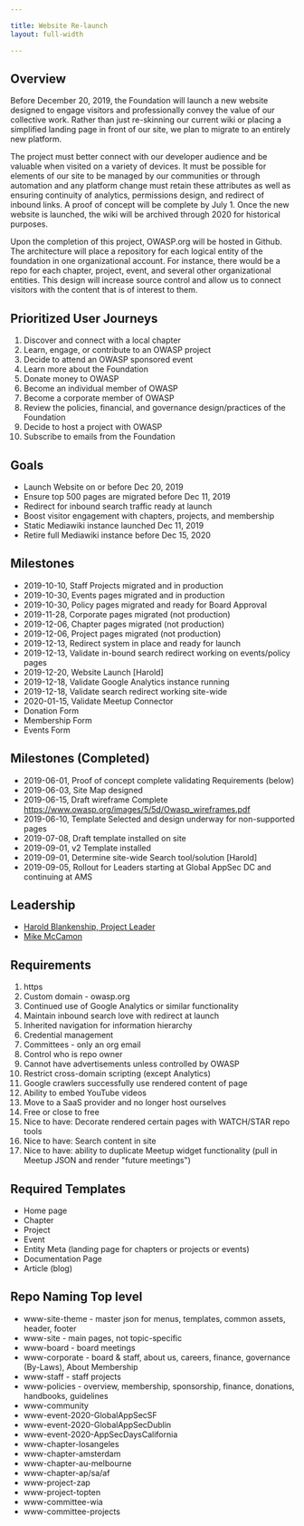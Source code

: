 ```yaml
---

title: Website Re-launch
layout: full-width

---
```


## Overview

Before December 20, 2019, the Foundation will launch a new website designed to engage visitors and professionally convey the value of our collective work. Rather than just re-skinning our current wiki or placing a simplified landing page in front of our site, we plan to migrate to an entirely new platform. 

The project must better connect with our developer audience and be valuable when visited on a variety of devices. It must be possible for elements of our site to be managed by our communities or through automation and any platform change must retain these attributes as well as ensuring continuity of analytics, permissions design, and redirect of inbound links. A proof of concept will be complete by July 1. Once the new website is launched, the wiki will be archived through 2020 for historical purposes.

Upon the completion of this project, OWASP.org will be hosted in Github. The architecture will place a repository for each logical entity of the foundation in one organizational account. For instance, there would be a repo for each chapter, project, event, and several other organizational entities. This design will increase source control and allow us to connect visitors with the content that is of interest to them.

## Prioritized User Journeys
1. Discover and connect with a local chapter
1. Learn, engage, or contribute to an OWASP project
1. Decide to attend an OWASP sponsored event
1. Learn more about the Foundation
1. Donate money to OWASP
1. Become an individual member of OWASP
1. Become a corporate member of OWASP
1. Review the policies, financial, and governance design/practices of the Foundation
1. Decide to host a project with OWASP
1. Subscribe to emails from the Foundation

## Goals
* Launch Website on or before Dec 20, 2019
* Ensure top 500 pages are migrated before Dec 11, 2019
* Redirect for inbound search traffic ready at launch
* Boost visitor engagement with chapters, projects, and membership
* Static Mediawiki instance launched Dec 11, 2019
* Retire full Mediawiki instance before Dec 15, 2020

## Milestones
* 2019-10-10, Staff Projects migrated and in production
* 2019-10-30, Events pages migrated and in production
* 2019-10-30, Policy pages migrated and ready for Board Approval
* 2019-11-28, Corporate pages migrated (not production)
* 2019-12-06, Chapter pages migrated (not production)
* 2019-12-06, Project pages migrated (not production)
* 2019-12-13, Redirect system in place and ready for launch
* 2019-12-13, Validate in-bound search redirect working on events/policy pages
* 2019-12-20, Website Launch [Harold]
* 2019-12-18, Validate Google Analytics instance running
* 2019-12-18, Validate search redirect working site-wide
* 2020-01-15, Validate Meetup Connector
* Donation Form
* Membership Form
* Events Form

## Milestones (Completed)
* 2019-06-01, Proof of concept complete validating Requirements (below)
* 2019-06-03, Site Map designed
* 2019-06-15, Draft wireframe Complete https://www.owasp.org/images/5/5d/Owasp_wireframes.pdf
* 2019-06-10, Template Selected and design underway for non-supported pages
* 2019-07-08, Draft template installed on site
* 2019-09-01, v2 Template installed
* 2019-09-01, Determine site-wide Search tool/solution [Harold]
* 2019-09-05, Rollout for Leaders starting at Global AppSec DC and continuing at AMS


## Leadership

* [Harold Blankenship, Project Leader](mailto:harold.blankenship@owasp.com?Subject=Website%20Relaunch)
* [Mike McCamon](mailto:mike.mccamon@owasp.com?Subject=Website%20Relaunch)

##  Requirements
1. https
1.  Custom domain - owasp.org
1. Continued use of Google Analytics or similar functionality
1. Maintain inbound search love with redirect at launch
1. Inherited navigation for information hierarchy
1. Credential management
  1. Committees - only an org email
  2. Control who is repo owner
1. Cannot have advertisements unless controlled by OWASP
1. Restrict cross-domain scripting (except Analytics)
1. Google crawlers successfully use rendered content of page
1. Ability to embed YouTube videos
1. Move to a SaaS provider and no longer host ourselves
1. Free or close to free
1. Nice to have: Decorate rendered certain pages with WATCH/STAR repo tools
1. Nice to have: Search content in site
1. Nice to have: ability to duplicate Meetup widget functionality (pull in Meetup JSON and render "future meetings")

##  Required Templates
* Home page
* Chapter
* Project
* Event
* Entity Meta (landing page for chapters or projects or events)
* Documentation Page
* Article (blog)

## Repo Naming Top level
* www-site-theme - master json for menus, templates, common assets, header, footer
* www-site - main pages, not topic-specific
* www-board - board meetings
* www-corporate - board & staff, about us, careers, finance, governance (By-Laws), About Membership
* www-staff - staff projects
* www-policies - overview, membership, sponsorship, finance, donations, handbooks, guidelines
* www-community
* www-event-2020-GlobalAppSecSF
* www-event-2020-GlobalAppSecDublin
* www-event-2020-AppSecDaysCalifornia
* www-chapter-losangeles
* www-chapter-amsterdam
* www-chapter-au-melbourne
* www-chapter-ap/sa/af
* www-project-zap
* www-project-topten
* www-committee-wia
* www-committee-projects

